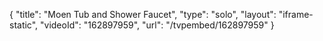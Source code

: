 {
    "title": "Moen Tub and Shower Faucet",
    "type": "solo",
    "layout": "iframe-static",
    "videoId": "162897959",
    "url": "\/tvpembed\/162897959"
}